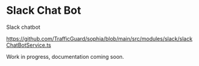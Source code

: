# Slack Chat Bot

Slack chatbot

https://github.com/TrafficGuard/sophia/blob/main/src/modules/slack/slackChatBotService.ts

Work in progress, documentation coming soon.
